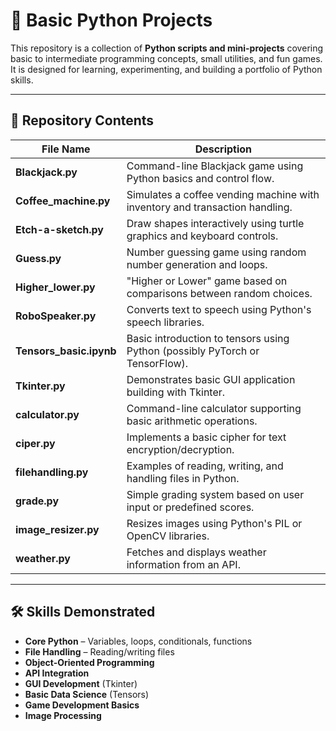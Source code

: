 # 🐍 Basic Python Projects

This repository is a collection of **Python scripts and mini-projects** covering basic to intermediate programming concepts, small utilities, and fun games.  
It is designed for learning, experimenting, and building a portfolio of Python skills.

---

## 📂 Repository Contents
| File Name | Description |
|-----------|-------------|
| **Blackjack.py** | Command-line Blackjack game using Python basics and control flow. |
| **Coffee_machine.py** | Simulates a coffee vending machine with inventory and transaction handling. |
| **Etch-a-sketch.py** | Draw shapes interactively using turtle graphics and keyboard controls. |
| **Guess.py** | Number guessing game using random number generation and loops. |
| **Higher_lower.py** | "Higher or Lower" game based on comparisons between random choices. |
| **RoboSpeaker.py** | Converts text to speech using Python's speech libraries. |
| **Tensors_basic.ipynb** | Basic introduction to tensors using Python (possibly PyTorch or TensorFlow). |
| **Tkinter.py** | Demonstrates basic GUI application building with Tkinter. |
| **calculator.py** | Command-line calculator supporting basic arithmetic operations. |
| **ciper.py** | Implements a basic cipher for text encryption/decryption. |
| **filehandling.py** | Examples of reading, writing, and handling files in Python. |
| **grade.py** | Simple grading system based on user input or predefined scores. |
| **image_resizer.py** | Resizes images using Python's PIL or OpenCV libraries. |
| **weather.py** | Fetches and displays weather information from an API. |

---

## 🛠️ Skills Demonstrated
- **Core Python** – Variables, loops, conditionals, functions
- **File Handling** – Reading/writing files
- **Object-Oriented Programming**
- **API Integration**
- **GUI Development** (Tkinter)
- **Basic Data Science** (Tensors)
- **Game Development Basics**
- **Image Processing**

